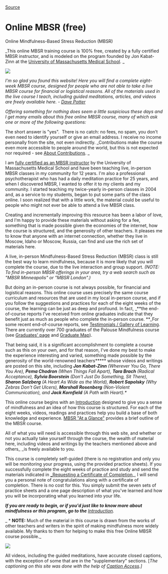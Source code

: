 
[Source](http://palousemindfulness.com/ "Permalink to Online MBSR (free)")

# Online MBSR (free)

Online Mindfulness-Based Stress Reduction (MBSR)

_This online MBSR training course is 100% free, created by a fully certified MBSR instructor, and is modeled on the program founded by Jon Kabat-Zinn at the [University of Massachusetts Medical School][1]. _

  

![][2]

  
_I'm so glad you found this website! Here you will find a complete eight-week MBSR course, designed for people who are not able to take a live MBSR course for financial or logistical reasons. All of the materials used in the live course I teach, including guided meditations, articles, and videos are freely available here. - [Dave Potter][3]_

_Offering something for nothing does seem a little suspicious these days and I get many emails about this free online MBSR course, many of which ask one or more of the following questions:_

  
The short answer is "yes".&nbsp; There is no catch: no fees, no spam, you don't even need to identify yourself or give an email address. I receive no income personally from the site, not even indirectly. _Contributions make the course even more accessible to people around the world, but this is not expected nor required - see [About Contributions][4]. _

  
I am [fully certified as an MBSR instructor][5] by the University of Massachusetts Medical School and have been teaching live, in-person MBSR classes in my community for 12 years. I'm also a professional psychotherapist who has had a daily meditation practice for 25 years, and when I discovered MBSR, I wanted to offer it to my clients and my community. I started teaching my twice-yearly in-person classes in 2004 and, as a service to my students, began to put some parts of the class online. I soon realized that with a little work, the material could be useful to people who might not ever be able to attend a live MBSR class.

Creating and incrementally improving this resource has been a labor of love, and I'm happy to provide these materials without asking for a fee, something that is made possible given the economies of the internet, how the course is structured, and the generosity of other teachers. It pleases me to know that anyone with an internet connection, whether they live in Moscow, Idaho or Moscow, Russia, can find and use the rich set of materials here.

  
A live, in-person Mindfulness-Based Stress Reduction (MBSR) class is still the best way to learn mindfulness, because it is more likely that you will complete the course, due to the live interaction and group support. _(NOTE: To find in-person MBSR offerings in your area, try a web search such as "MBSR Minneapolis" or "MBSR London".)_

But doing an in-person course is not always possible, for financial and logistical reasons. This online course uses precisely the same course curriculum and resources that are used in my local in-person course, and if you follow the suggestions and practices for each of the eight weeks of the course, the learning can be just as deep and profound. In fact, _**the end-of-course reports I've received from online graduates indicate that they benefit just as much as people who complete the in-person course. **_For some recent end-of-course reports, see [Testimonials / Gallery of Learning][6]. There are currently over 700 graduates of the Palouse Mindfulness course (see [Graduates' page][7] and [Graduate Map][8]).

That being said, it is a significant accomplishment to complete a course such as this on your own, and for that reason, I've done my best to make the experience interesting and varied, something made possible by the generosity of the world-renowned teachers***** whose videos and writings are posted on this site, including **_Jon Kabat-Zinn_** _(Wherever You Go, There You Are), **Pema Chodron** (When Things Fall Apart), **Tara Brach** (Radical Acceptance), **Sylvia Boorstein** (Don't Just Do Something, Sit There), **Sharon Salzberg** (A Heart As Wide as the World), **Robert Sapolsky** (Why Zebras Don't Get Ulcers), **Marshall Rosenberg** (Non-Violent Communication), and **Jack Kornfield** (A Path with Heart).*_

  
This online course begins with an [Introduction][9] designed to give you a sense of mindfulness and an idea of how this course is structured. For each of the eight weeks, videos, readings and practices help you build a base of both knowledge and experience. [MBSR "At a Glance"][10] provides a brief outline of the MBSR course.

All of what you will need is accessible through this web site, and whether or not you actually take yourself through the course, the wealth of material here, including videos and writings by the teachers mentioned above and others_ _is freely available to you.

  
This course is completely self-guided (there is no registration and only you will be monitoring your progress, using the provided practice sheets). If you successfully complete the eight weeks of practice and study and send the materials indicated in [_Requesting a Certificate of Completion][11]_, I will send you a personal note of congratulations along with a certificate of completion. There is no cost for this. You simply submit the seven sets of practice sheets and a one page description of what you've learned and how you will be incorporating what you learned into your life.

_**If you are ready to begin, or if you'd just like to know more about mindfulness or this program, go to the** [Introduction][9]._

_ * **NOTE:** Much of the material in this course is drawn from the works of other teachers and writers in the spirit of making mindfulness more widely available. My thanks to them for helping to make this free Online MBSR course possible._  

![][12]

All videos, including the guided meditations, have accurate closed captions, with the exception of some that are in the "supplementary" sections. [_The captioning on this site was done with the help of [Caption Access][13].]_

[1]: http://www.umassmed.edu/cfm/Stress-Reduction/History-of-MBSR/
[2]: http://palousemindfulness.com/art/2013_Dave_170.jpg
[3]: contact.html
[4]: contributions.html
[5]: http://www.umassmed.edu/cfm/training/training-pathways/
[6]: testimonials/index.html
[7]: graduates.html
[8]: maps/graduate-map.html
[9]: selfguidedMBSR_week0.html
[10]: selfguidedMBSR_ataglance.html
[11]: selfguidedMBSR_certificate.html
[12]: http://palousemindfulness.com/art/closed-caption-symbol_70.jpg
[13]: http://www.captionaccess.com/
  
